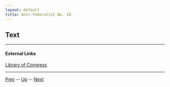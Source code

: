 ```yaml
---
layout: default
title: Anti-Federalist No. 18
---
```


## Text

---
#### External Links
[Library of Congress]()

---

[Prev](17.md) -- [Up](README.md) -- [Next](19.md)
